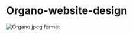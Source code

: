 
# Organo-website-design
![Organo jpeg format](https://user-images.githubusercontent.com/89648370/141782526-134dda17-1c28-480b-97f3-3ac5cf98722f.jpeg)

